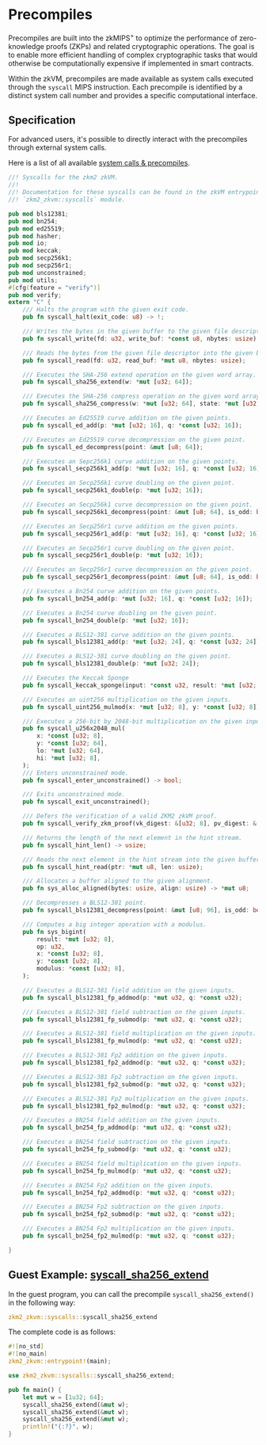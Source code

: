 # Precompiles

Precompiles are built into the zkMIPS<sup>+</sup> to optimize the performance of zero-knowledge proofs (ZKPs) and related cryptographic operations. The goal is to enable more efficient handling of complex cryptographic tasks that would otherwise be computationally expensive if implemented in smart contracts.

Within the zkVM, precompiles are made available as system calls executed through the `syscall` MIPS instruction. Each precompile is identified by a distinct system call number and provides a specific computational interface.

## Specification

For advanced users, it's possible to directly interact with the precompiles through external system calls.

Here is a list of all available [system calls & precompiles](https://github.com/zkMIPS/zkm2/blob/dev/init/crates/zkvm/lib/src/lib.rs).

```rust
//! Syscalls for the zkm2 zkVM.
//!
//! Documentation for these syscalls can be found in the zkVM entrypoint
//! `zkm2_zkvm::syscalls` module.

pub mod bls12381;
pub mod bn254;
pub mod ed25519;
pub mod hasher;
pub mod io;
pub mod keccak;
pub mod secp256k1;
pub mod secp256r1;
pub mod unconstrained;
pub mod utils;
#[cfg(feature = "verify")]
pub mod verify;
extern "C" {
    /// Halts the program with the given exit code.
    pub fn syscall_halt(exit_code: u8) -> !;

    /// Writes the bytes in the given buffer to the given file descriptor.
    pub fn syscall_write(fd: u32, write_buf: *const u8, nbytes: usize);

    /// Reads the bytes from the given file descriptor into the given buffer.
    pub fn syscall_read(fd: u32, read_buf: *mut u8, nbytes: usize);

    /// Executes the SHA-256 extend operation on the given word array.
    pub fn syscall_sha256_extend(w: *mut [u32; 64]);

    /// Executes the SHA-256 compress operation on the given word array and a given state.
    pub fn syscall_sha256_compress(w: *mut [u32; 64], state: *mut [u32; 8]);

    /// Executes an Ed25519 curve addition on the given points.
    pub fn syscall_ed_add(p: *mut [u32; 16], q: *const [u32; 16]);

    /// Executes an Ed25519 curve decompression on the given point.
    pub fn syscall_ed_decompress(point: &mut [u8; 64]);

    /// Executes an Sepc256k1 curve addition on the given points.
    pub fn syscall_secp256k1_add(p: *mut [u32; 16], q: *const [u32; 16]);

    /// Executes an Secp256k1 curve doubling on the given point.
    pub fn syscall_secp256k1_double(p: *mut [u32; 16]);

    /// Executes an Secp256k1 curve decompression on the given point.
    pub fn syscall_secp256k1_decompress(point: &mut [u8; 64], is_odd: bool);

    /// Executes an Secp256r1 curve addition on the given points.
    pub fn syscall_secp256r1_add(p: *mut [u32; 16], q: *const [u32; 16]);

    /// Executes an Secp256r1 curve doubling on the given point.
    pub fn syscall_secp256r1_double(p: *mut [u32; 16]);

    /// Executes an Secp256r1 curve decompression on the given point.
    pub fn syscall_secp256r1_decompress(point: &mut [u8; 64], is_odd: bool);

    /// Executes a Bn254 curve addition on the given points.
    pub fn syscall_bn254_add(p: *mut [u32; 16], q: *const [u32; 16]);

    /// Executes a Bn254 curve doubling on the given point.
    pub fn syscall_bn254_double(p: *mut [u32; 16]);

    /// Executes a BLS12-381 curve addition on the given points.
    pub fn syscall_bls12381_add(p: *mut [u32; 24], q: *const [u32; 24]);

    /// Executes a BLS12-381 curve doubling on the given point.
    pub fn syscall_bls12381_double(p: *mut [u32; 24]);

    /// Executes the Keccak Sponge
    pub fn syscall_keccak_sponge(input: *const u32, result: *mut [u32; 17]);

    /// Executes an uint256 multiplication on the given inputs.
    pub fn syscall_uint256_mulmod(x: *mut [u32; 8], y: *const [u32; 8]);

    /// Executes a 256-bit by 2048-bit multiplication on the given inputs.
    pub fn syscall_u256x2048_mul(
        x: *const [u32; 8],
        y: *const [u32; 64],
        lo: *mut [u32; 64],
        hi: *mut [u32; 8],
    );
    /// Enters unconstrained mode.
    pub fn syscall_enter_unconstrained() -> bool;

    /// Exits unconstrained mode.
    pub fn syscall_exit_unconstrained();

    /// Defers the verification of a valid ZKM2 zkVM proof.
    pub fn syscall_verify_zkm_proof(vk_digest: &[u32; 8], pv_digest: &[u8; 32]);

    /// Returns the length of the next element in the hint stream.
    pub fn syscall_hint_len() -> usize;

    /// Reads the next element in the hint stream into the given buffer.
    pub fn syscall_hint_read(ptr: *mut u8, len: usize);

    /// Allocates a buffer aligned to the given alignment.
    pub fn sys_alloc_aligned(bytes: usize, align: usize) -> *mut u8;

    /// Decompresses a BLS12-381 point.
    pub fn syscall_bls12381_decompress(point: &mut [u8; 96], is_odd: bool);

    /// Computes a big integer operation with a modulus.
    pub fn sys_bigint(
        result: *mut [u32; 8],
        op: u32,
        x: *const [u32; 8],
        y: *const [u32; 8],
        modulus: *const [u32; 8],
    );

    /// Executes a BLS12-381 field addition on the given inputs.
    pub fn syscall_bls12381_fp_addmod(p: *mut u32, q: *const u32);

    /// Executes a BLS12-381 field subtraction on the given inputs.
    pub fn syscall_bls12381_fp_submod(p: *mut u32, q: *const u32);

    /// Executes a BLS12-381 field multiplication on the given inputs.
    pub fn syscall_bls12381_fp_mulmod(p: *mut u32, q: *const u32);

    /// Executes a BLS12-381 Fp2 addition on the given inputs.
    pub fn syscall_bls12381_fp2_addmod(p: *mut u32, q: *const u32);

    /// Executes a BLS12-381 Fp2 subtraction on the given inputs.
    pub fn syscall_bls12381_fp2_submod(p: *mut u32, q: *const u32);

    /// Executes a BLS12-381 Fp2 multiplication on the given inputs.
    pub fn syscall_bls12381_fp2_mulmod(p: *mut u32, q: *const u32);

    /// Executes a BN254 field addition on the given inputs.
    pub fn syscall_bn254_fp_addmod(p: *mut u32, q: *const u32);

    /// Executes a BN254 field subtraction on the given inputs.
    pub fn syscall_bn254_fp_submod(p: *mut u32, q: *const u32);

    /// Executes a BN254 field multiplication on the given inputs.
    pub fn syscall_bn254_fp_mulmod(p: *mut u32, q: *const u32);

    /// Executes a BN254 Fp2 addition on the given inputs.
    pub fn syscall_bn254_fp2_addmod(p: *mut u32, q: *const u32);

    /// Executes a BN254 Fp2 subtraction on the given inputs.
    pub fn syscall_bn254_fp2_submod(p: *mut u32, q: *const u32);

    /// Executes a BN254 Fp2 multiplication on the given inputs.
    pub fn syscall_bn254_fp2_mulmod(p: *mut u32, q: *const u32);

}
```

## Guest Example: [syscall_sha256_extend](https://github.com/zkMIPS/zkm2/tree/dev/init/crates/test-artifacts/guests/sha-extend)

In the guest program, you can call the precompile `syscall_sha256_extend()` in the following way:

```rust
zkm2_zkvm::syscalls::syscall_sha256_extend
```

The complete code is as follows:

```rust
#![no_std]
#![no_main]
zkm2_zkvm::entrypoint!(main);

use zkm2_zkvm::syscalls::syscall_sha256_extend;

pub fn main() {
    let mut w = [1u32; 64];
    syscall_sha256_extend(&mut w);
    syscall_sha256_extend(&mut w);
    syscall_sha256_extend(&mut w);
    println!("{:?}", w);
}
```
